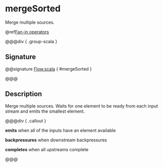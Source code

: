 # mergeSorted

Merge multiple sources.

@ref[Fan-in operators](../index.md#fan-in-operators)

@@@div { .group-scala }

## Signature

@@signature [Flow.scala](/akka-stream/src/main/scala/akka/stream/scaladsl/Flow.scala) { #mergeSorted }

@@@

## Description

Merge multiple sources. Waits for one element to be ready from each input stream and emits the
smallest element.


@@@div { .callout }

**emits** when all of the inputs have an element available

**backpressures** when downstream backpressures

**completes** when all upstreams complete

@@@

